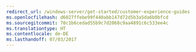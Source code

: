 ```yaml
---
redirect_url: /windows-server/get-started/customer-experience-guides
ms.openlocfilehash: d6027ffebe99f440abb147d72d5b3a5da6b0bfcd
ms.sourcegitcommit: 70c1b6cedad55b9c7d2068c9aa4891c6c533ee4c
ms.translationtype: HT
ms.contentlocale: de-DE
ms.lasthandoff: 07/03/2017
---
```

